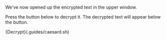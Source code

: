 We've now opened up the encrypted text in the upper window. 

Press the button below to decrypt it. The decrypted text will appear below the button.

{Decrypt}(.guides/caesard.sh)


